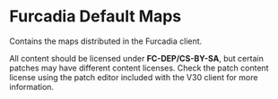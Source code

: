 Furcadia Default Maps
=====================

Contains the maps distributed in the Furcadia client.

All content should be licensed under **FC-DEP/CS-BY-SA**, but certain patches may have different content licenses. Check the patch content license using the patch editor included with the V30 client for more information.
